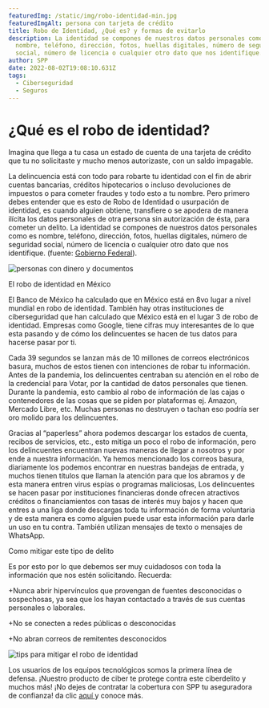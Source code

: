 ```yaml
---
featuredImg: /static/img/robo-identidad-min.jpg
featuredImgAlt: persona con tarjeta de crédito
title: Robo de Identidad, ¿Qué es? y formas de evitarlo
description: La identidad se compones de nuestros datos personales como es
  nombre, teléfono, dirección, fotos, huellas digitales, número de seguridad
  social, número de licencia o cualquier otro dato que nos identifique.
author: SPP
date: 2022-08-02T19:08:10.631Z
tags:
  - Ciberseguridad
  - Seguros
---
```

# ¿Qué es el robo de identidad?

Imagina que llega a tu casa un estado de cuenta de una tarjeta de crédito que tu no solicitaste y mucho menos autorizaste, con un saldo impagable. 

La delincuencia está con todo para robarte tu identidad con el fin de abrir cuentas bancarias, créditos hipotecarios o incluso devoluciones de impuestos o para cometer fraudes y todo esto a tu nombre.
Pero primero debes entender que es esto de Robo de Identidad o usurpación de identidad, es cuando alguien obtiene, transfiere o se apodera de manera ilícita los datos personales de otra persona sin autorización de ésta, para cometer un delito. La identidad se compones de nuestros datos personales como es nombre, teléfono, dirección, fotos, huellas digitales, número de seguridad social, número de licencia o cualquier otro dato que nos identifique. (fuente: [Gobierno Federal](https://www.gob.mx/condusef/articulos/recomendaciones-para-prevenir-el-robo-de-identidad?idiom=es)).

![personas con dinero y documentos](/static/img/robo-identidad4-min.jpg "Robo de identidad")

El robo de identidad en México

El Banco de México ha calculado que en México está en 8vo lugar a nivel mundial en robo de identidad. También hay otras instituciones de ciberseguridad que han calculado que México está en el lugar 3 de robo de identidad. Empresas como Google, tiene cifras muy interesantes de lo que esta pasando y de cómo los delincuentes se hacen de tus datos para hacerse pasar por ti.

Cada 39 segundos se lanzan más de 10 millones de correos electrónicos basura, muchos de estos tienen con intenciones de robar tu información. Antes de la pandemia, los delincuentes centraban su atención en el robo de la credencial para Votar, por la cantidad de datos personales que tienen. Durante la pandemia, esto cambio al robo de información de las cajas o contenedores de las cosas que se piden por plataformas ej. Amazon, Mercado Libre, etc. Muchas personas no destruyen o tachan eso podría ser oro molido para los delincuentes. 

Gracias al “paperless” ahora podemos descargar los estados de cuenta, recibos de servicios, etc., esto mitiga un poco el robo de información, pero los delincuentes encuentran nuevas maneras de llegar a nosotros y por ende a nuestra información. Ya hemos mencionado los correos basura, diariamente los podemos encontrar en nuestras bandejas de entrada, y muchos tienen títulos que llaman la atención para que los abramos y de esta manera entren virus espías o programas maliciosas, Los delincuentes se hacen pasar por instituciones financieras donde ofrecen atractivos créditos  o financiamientos con tasas de interés muy bajos y hacen que entres a una liga donde descargas toda tu información de forma voluntaria y de esta manera es como alguien puede usar esta información para darle un uso en tu contra. También utilizan mensajes de texto o mensajes de WhatsApp.

Como mitigar este tipo de delito

Es por esto por lo que debemos ser muy cuidadosos con toda la información que nos estén solicitando.
Recuerda:

+Nunca abrir hipervínculos que provengan de fuentes desconocidas o sospechosas, ya sea que los hayan contactado a través de sus cuentas personales o laborales.

+No se conecten a redes públicas o desconocidas

+No abran correos de remitentes desconocidos

![tips para mitigar el robo de identidad](/static/img/seguridad-de-internet_4-min.png "Robo de identidad")

Los usuarios de los equipos tecnológicos somos la primera línea de defensa.
¡Nuestro producto de ciber te protege contra este ciberdelito y muchos más! 
¡No dejes de contratar la cobertura con SPP tu aseguradora de confianza! da clic [aquí ](https://www.sppseguros.com.mx/seguros/riesgos-ciberneticos/)y conoce más.